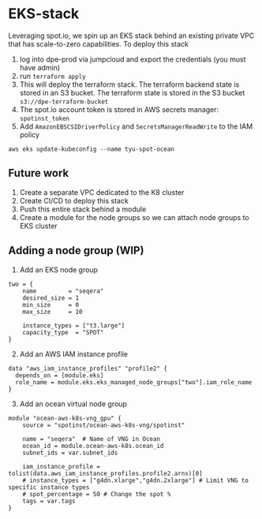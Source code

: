 # EKS-stack

Leveraging spot.io, we spin up an EKS stack behind an existing private VPC that has scale-to-zero capabilities. To deploy this stack

1. log into dpe-prod via jumpcloud and export the credentials (you must have admin)
2. run `terraform apply`
3. This will deploy the terraform stack.  The terraform backend state is stored in an S3 bucket.  The terraform state is stored in the S3 bucket `s3://dpe-terraform-bucket`
4. The spot.io account token is stored in AWS secrets manager: `spotinst_token`
5. Add `AmazonEBSCSIDriverPolicy` and `SecretsManagerReadWrite` to the IAM policy

```
aws eks update-kubeconfig --name tyu-spot-ocean
```

## Future work

1. Create a separate VPC dedicated to the K8 cluster
2. Create CI/CD to deploy this stack
3. Push this entire stack behind a module
4. Create a module for the node groups so we can attach node groups to EKS cluster


## Adding a node group (WIP)

1. Add an EKS node group

```
two = {
    name         = "seqera"
    desired_size = 1
    min_size     = 0
    max_size     = 10

    instance_types = ["t3.large"]
    capacity_type  = "SPOT"
}
```

2. Add an AWS IAM instance profile

```
data "aws_iam_instance_profiles" "profile2" {
  depends_on = [module.eks]
  role_name = module.eks.eks_managed_node_groups["two"].iam_role_name
}
```

3. Add an ocean virtual node group

```
module "ocean-aws-k8s-vng_gpu" {
    source = "spotinst/ocean-aws-k8s-vng/spotinst"

    name = "seqera"  # Name of VNG in Ocean
    ocean_id = module.ocean-aws-k8s.ocean_id
    subnet_ids = var.subnet_ids

    iam_instance_profile = tolist(data.aws_iam_instance_profiles.profile2.arns)[0]
    # instance_types = ["g4dn.xlarge","g4dn.2xlarge"] # Limit VNG to specific instance types
    # spot_percentage = 50 # Change the spot %
    tags = var.tags
}
```